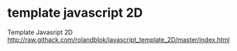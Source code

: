 # template javascript 2D
Template Javasript 2D
http://raw.githack.com/rolandblok/javascript_template_2D/master/index.html
